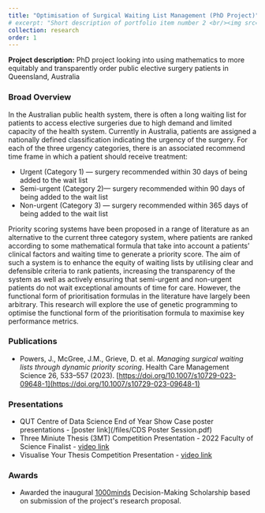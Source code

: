 ```yaml
---
title: "Optimisation of Surgical Waiting List Management (PhD Project)"
# excerpt: "Short description of portfolio item number 2 <br/><img src='/images/500x300.png'>"
collection: research
order: 1
---
```



**Project description:** PhD project looking into using mathematics to more equitably and transparently order public elective surgery patients in Queensland, Australia

### Broad Overview
In the Australian public health system, there is often a long waiting list for patients to access elective surgeries due
to high demand and limited capacity of the health system. Currently in Australia, patients are assigned a nationally
defined classification indicating the urgency of the surgery. For each of the three urgency categories, there is an
associated recommend time frame in which a patient should receive treatment: 

* Urgent (Category 1) — surgery recommended within 30 days of being added to the wait list
* Semi-urgent (Category 2)— surgery recommended within 90 days of being added to the wait list
* Non-urgent (Category 3) — surgery recommended within 365 days of being added to the wait list 

Priority scoring systems have been proposed in a range of literature as an alternative to the current three category
system, where patients are ranked according to some mathematical formula that take into account a patients’ clinical
factors and waiting time to generate a priority score. The aim of such a system is to enhance the equity of
waiting lists by utilising clear and defensible criteria to rank patients, increasing the transparency of the system
as well as actively ensuring that semi-urgent and non-urgent patients do not wait exceptional amounts of time for
care. However, the functional form of prioritisation formulas in the literature have largely been arbitrary. This
research will explore the use of genetic programming to optimise the functional form of the prioritisation formula
to maximise key performance metrics.

### Publications
* Powers, J., McGree, J.M., Grieve, D. et al. *Managing surgical waiting lists through dynamic priority scoring*. Health Care Management Science 26, 533–557 (2023). [https://doi.org/10.1007/s10729-023-09648-1](https://doi.org/10.1007/s10729-023-09648-1)


### Presentations
* QUT Centre of Data Science End of Year Show Case poster presentations - [poster link](/files/CDS Poster Session.pdf)
* Three Miniute Thesis (3MT) Competition Presentation - 2022 Faculty of Science Finalist - [video link](https://www.youtube.com/watch?v=mMsUbdwGcnM)
* Visualise Your Thesis Competition Presentation - [video link](https://www.youtube.com/watch?v=nfhS3j-66OU)


### Awards
* Awarded the inaugural [1000minds](https://www.1000minds.com) Decision-Making Scholarship based on submission of the project's research proposal.

